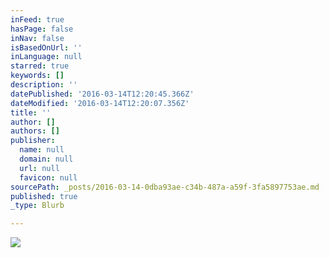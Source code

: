 ```yaml
---
inFeed: true
hasPage: false
inNav: false
isBasedOnUrl: ''
inLanguage: null
starred: true
keywords: []
description: ''
datePublished: '2016-03-14T12:20:45.366Z'
dateModified: '2016-03-14T12:20:07.356Z'
title: ''
author: []
authors: []
publisher:
  name: null
  domain: null
  url: null
  favicon: null
sourcePath: _posts/2016-03-14-0dba93ae-c34b-487a-a59f-3fa5897753ae.md
published: true
_type: Blurb

---
```

![](https://the-grid-user-content.s3-us-west-2.amazonaws.com/0b0c988f-b754-4ca7-84d9-484a5a0cdc0a.jpg)